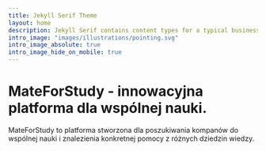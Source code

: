 ```yaml
---
title: Jekyll Serif Theme
layout: home
description: Jekyll Serif contains content types for a typical business website. The theme is fully responsive, blazing fast and artfully illustrated.
intro_image: "images/illustrations/pointing.svg"
intro_image_absolute: true
intro_image_hide_on_mobile: true
---
```


# MateForStudy - innowacyjna platforma dla wspólnej nauki.

MateForStudy to platforma stworzona dla poszukiwania kompanów do wspólnej nauki i znalezienia konkretnej pomocy z różnych dziedzin wiedzy. 

